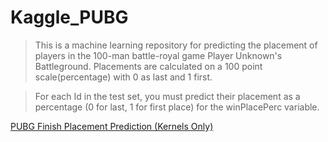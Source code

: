# Kaggle_PUBG
>This is a machine learning repository for predicting the placement of players in the 100-man battle-royal game Player Unknown's Battleground. Placements are calculated on a 100 point scale(percentage) with 0 as last and 1 first. 

>For each Id in the test set, you must predict their placement as a percentage (0 for last, 1 for first place) for the winPlacePerc variable.

[PUBG Finish Placement Prediction (Kernels Only)](https://www.kaggle.com/c/pubg-finish-placement-prediction)
